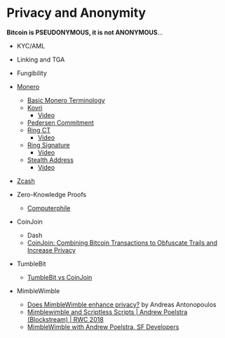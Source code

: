 # Privacy and Anonymity
**Bitcoin is PSEUDONYMOUS, it is not ANONYMOUS**...
* KYC/AML
* Linking and TGA
* Fungibility
* [Monero](https://getmonero.org/resources/about/)
    * [Basic Monero Terminology](https://getmonero.org/resources/moneropedia/)
    * [Kovri](https://getmonero.org/resources/moneropedia/kovri.html)
      * [Video](https://www.youtube.com/watch?v=cxgbLI6IZGs)
    * [Pedersen Commitment](https://getmonero.org/resources/moneropedia/pedersen-commitment.html)
    * [Ring CT](https://getmonero.org/resources/moneropedia/ringCT.html)
      * [Video](https://www.youtube.com/watch?v=M3AHp9KgTkQ&t=2s)
    * [Ring Signature](https://getmonero.org/resources/moneropedia/ringsignatures.html)
      * [Video](https://www.youtube.com/watch?v=zHN_B_H_fCs)
    * [Stealth Address](https://getmonero.org/resources/moneropedia/stealthaddress.html)
      * [Video](https://www.youtube.com/watch?v=bWst278J8NA)

* [Zcash](https://z.cash/)
 * Zero-Knowledge Proofs
   * [Computerphile](https://www.youtube.com/watch?v=HUs1bH85X9I)
* CoinJoin
   * Dash
   * [CoinJoin: Combining Bitcoin Transactions to Obfuscate Trails and Increase Privacy](https://bitcoinmagazine.com/articles/coinjoin-combining-bitcoin-transactions-to-obfuscate-trails-and-increase-privacy-1465235087/)
* TumbleBit
   * [TumbleBit vs CoinJoin](https://medium.com/@nopara73/tumblebit-vs-coinjoin-15e5a7d58e3)
* MimbleWimble
   * [Does MimbleWimble enhance privacy?](https://www.youtube.com/watch?v=paOAgR3LuGI) by Andreas Antonopoulos
   * [Mimblewimble and Scriptless Scripts | Andrew Poelstra (Blockstream) | RWC 2018](https://www.youtube.com/watch?v=ovCBT1gyk9c&t=672s)
   * [MimbleWimble with Andrew Poelstra, SF Developers](https://www.youtube.com/watch?v=aHTRlbCaUyM&t=1847s)
